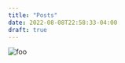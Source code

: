 ```yaml
---
title: "Posts"
date: 2022-08-08T22:58:33-04:00
draft: true
---
```

<!-- ![Scenario 1: Across columns](/img/rock_wall.jpeg) -->
![foo](/img/rock_wall.jpeg?width=100px&height=200px)
